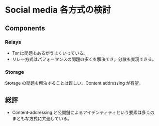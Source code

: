 # Social media 各方式の検討

## Components

### Relays

- Tor は問題もあるがうまくいっている。
- リレー方式はパフォーマンスの問題の多くを解決でき，分散も実現できる。

### Storage

Storage の問題を解決することは難しい。Content addressing が有望。

## 総評

- Content-addressing と公開鍵によるアイデンティティという要素は多くのまともな方式に共通している。


